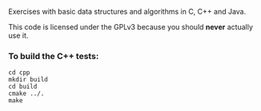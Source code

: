 Exercises with basic data structures and algorithms in C, C++ and Java.

This code is licensed under the GPLv3 because you should **never** actually use it.

### To build the C++ tests:

```
cd cpp
mkdir build
cd build
cmake ../.
make
```
